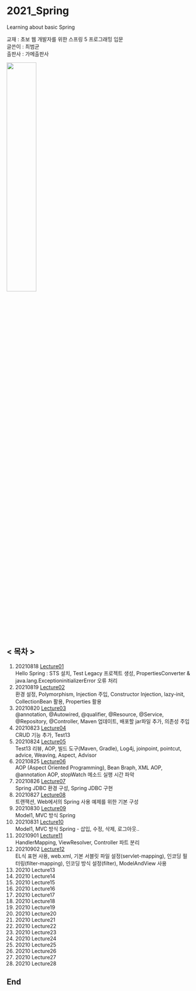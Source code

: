 # 2021_Spring
Learning about basic Spring     
     
교재 : 초보 웹 개발자를 위한 스프링 5 프로그래밍 입문     
글쓴이 : 최범균    
출판사 : 가메출판사       
   
<img src="https://user-images.githubusercontent.com/84966961/129999935-771af2a6-64ee-4b38-a78c-564c1f3e4488.png" width="40%">   


## < 목차 >
1. 20210818 [Lecture01](https://github.com/Moveuk/2021_Spring/blob/main/0818_Lecture01/Lecture01_Summary.md)    
    Hello Spring : STS 설치, Test Legacy 프로젝트 생성, PropertiesConverter & java.lang.ExceptioninitializerError 오류 처리
2. 20210819 [Lecture02](https://github.com/Moveuk/2021_Spring/blob/main/0819_Lecture02/Lecture02_Summary.md)     
    환경 설정, Polymorphism, Injection 주입, Constructor Injection, lazy-init, CollectionBean 활용, Properties 활용
3. 20210820 [Lecture03](https://github.com/Moveuk/2021_Spring/blob/main/0820_Lecture03/Lecture03_Summary.md)    
    @annotation, @Autowired, @qualifier, @Resource, @Service, @Repository, @Controller, Maven 업데이트, 배포할 jar파일 추가, 의존성 주입
4. 20210823 [Lecture04](https://github.com/Moveuk/2021_Spring/blob/main/0823_Lecture04/Lecture04_Summary.md)   
    CRUD 기능 추가, Test13
5. 20210824 [Lecture05](https://github.com/Moveuk/2021_Spring/blob/main/0824_Lecture05/Lecture05_Summary.md)   
    Test13 리뷰, AOP, 빌드 도구(Maven, Gradle), Log4j, joinpoint, pointcut, advice, Weaving, Aspect, Advisor   
6. 20210825 [Lecture06](https://github.com/Moveuk/2021_Spring/blob/main/0825_Lecture06/Lecture06_Summary.md)     
    AOP (Aspect Oriented Programming), Bean Braph, XML AOP, @annotation AOP, stopWatch 메소드 실행 시간 파악 
7. 20210826 [Lecture07](https://github.com/Moveuk/2021_Spring/blob/main/0826_Lecture07/Lecture07_Summary.md)   
    Spring JDBC 환경 구성, Spring JDBC 구현
8. 20210827 [Lecture08](https://github.com/Moveuk/2021_Spring/blob/main/0827_Lecture08/Lecture08_Summary.md)    
    트랜잭션, Web에서의 Spring 사용 예제를 위한 기본 구성
9. 20210830 [Lecture09](https://github.com/Moveuk/2021_Spring/blob/main/0830_Lecture09/Lecture09_Summary.md)     
    Model1, MVC 방식 Spring
10. 20210831 [Lecture10](https://github.com/Moveuk/2021_Spring/blob/main/0831_Lecture10/Lecture10_Summary.md)    
    Model1, MVC 방식 Spring - 삽입, 수정, 삭제, 로그아웃.. 	
11. 20210901 [Lecture11](https://github.com/Moveuk/2021_Spring/blob/main/0901_Lecture11/Lecture11_Summary.md)    
    HandlerMapping, ViewResolver, Controller 파트 분리
12. 20210902 [Lecture12](https://github.com/Moveuk/2021_Spring/blob/main/0902_Lecture12/Lecture12_Summary.md)   
    EL식 표현 사용, web.xml, 기본 서블릿 파일 설정(servlet-mapping), 인코딩 필터링(filter-mapping), 인코딩 방식 설정(filter), ModelAndView 사용    
13. 20210 Lecture13    
14. 20210 Lecture14    
15. 20210 Lecture15     
16. 20210 Lecture16   
17. 20210 Lecture17   
18. 20210 Lecture18   
19. 20210 Lecture19   
20. 20210 Lecture20    
21. 20210 Lecture21    
22. 20210 Lecture22   
23. 20210 Lecture23    
24. 20210 Lecture24     
25. 20210 Lecture25   
26. 20210 Lecture26   
27. 20210 Lecture27   
28. 20210 Lecture28   
	
	
## End
